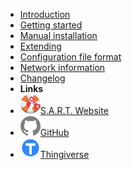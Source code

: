 - [Introduction](introduction.md)
- [Getting started](getting_started.md)
- [Manual installation](manual_install.md)
- [Extending](extending.md)
- [Configuration file format](config_schema.md)
- [Network information](network.md)
- [Changelog](changelog.md)
- **Links**
- [![S.A.R.T. Website](assets/logo.svg)S.A.R.T. Website](https://www.sfxrescue.com/)
- [![GitHub](assets/github.svg)GitHub](https://www.github.com/SFXRescue/)
- [![Thingiverse](assets/thingiverse.svg)Thingiverse](https://www.thingiverse.com/SFXRescue/designs)
